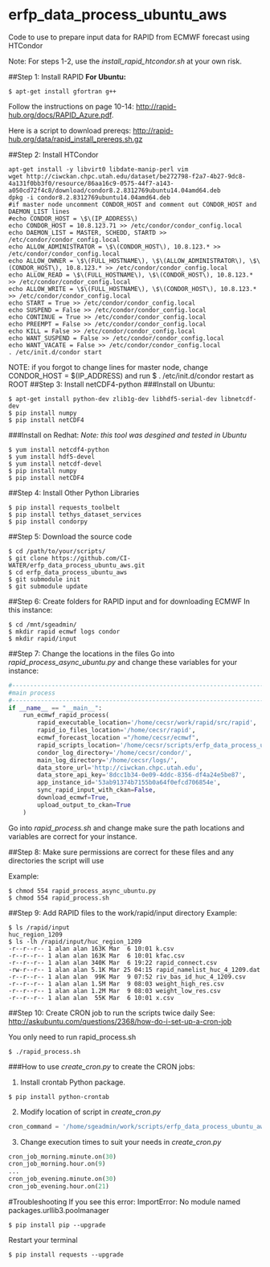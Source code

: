 # erfp_data_process_ubuntu_aws
Code to use to prepare input data for RAPID from ECMWF forecast using HTCondor

Note: For steps 1-2, use the *install_rapid_htcondor.sh* at your own risk.

##Step 1: Install RAPID
**For Ubuntu:**
```
$ apt-get install gfortran g++
```
Follow the instructions on page 10-14: http://rapid-hub.org/docs/RAPID_Azure.pdf.

Here is a script to download prereqs: http://rapid-hub.org/data/rapid_install_prereqs.sh.gz

##Step 2: Install HTCondor
```
apt-get install -y libvirt0 libdate-manip-perl vim
wget http://ciwckan.chpc.utah.edu/dataset/be272798-f2a7-4b27-9dc8-4a131f0bb3f0/resource/86aa16c9-0575-44f7-a143-a050cd72f4c8/download/condor8.2.8312769ubuntu14.04amd64.deb
dpkg -i condor8.2.8312769ubuntu14.04amd64.deb
#if master node uncomment CONDOR_HOST and comment out CONDOR_HOST and DAEMON_LIST lines
#echo CONDOR_HOST = \$\(IP_ADDRESS\)
echo CONDOR_HOST = 10.8.123.71 >> /etc/condor/condor_config.local
echo DAEMON_LIST = MASTER, SCHEDD, STARTD >> /etc/condor/condor_config.local
echo ALLOW_ADMINISTRATOR = \$\(CONDOR_HOST\), 10.8.123.* >> /etc/condor/condor_config.local
echo ALLOW_OWNER = \$\(FULL_HOSTNAME\), \$\(ALLOW_ADMINISTRATOR\), \$\(CONDOR_HOST\), 10.8.123.* >> /etc/condor/condor_config.local
echo ALLOW_READ = \$\(FULL_HOSTNAME\), \$\(CONDOR_HOST\), 10.8.123.* >> /etc/condor/condor_config.local
echo ALLOW_WRITE = \$\(FULL_HOSTNAME\), \$\(CONDOR_HOST\), 10.8.123.* >> /etc/condor/condor_config.local
echo START = True >> /etc/condor/condor_config.local
echo SUSPEND = False >> /etc/condor/condor_config.local
echo CONTINUE = True >> /etc/condor/condor_config.local
echo PREEMPT = False >> /etc/condor/condor_config.local
echo KILL = False >> /etc/condor/condor_config.local
echo WANT_SUSPEND = False >> /etc/condor/condor_config.local
echo WANT_VACATE = False >> /etc/condor/condor_config.local
. /etc/init.d/condor start
```
NOTE: if you forgot to change lines for master node, change CONDOR_HOST = $(IP_ADDRESS)
and run $ . /etc/init.d/condor restart as ROOT
##Step 3: Install netCDF4-python
###Install on Ubuntu:
```
$ apt-get install python-dev zlib1g-dev libhdf5-serial-dev libnetcdf-dev 
$ pip install numpy
$ pip install netCDF4
```
###Install on Redhat:
*Note: this tool was desgined and tested in Ubuntu*
```
$ yum install netcdf4-python
$ yum install hdf5-devel
$ yum install netcdf-devel
$ pip install numpy
$ pip install netCDF4
```
##Step 4: Install Other Python Libraries
```
$ pip install requests_toolbelt
$ pip install tethys_dataset_services
$ pip install condorpy
```
##Step 5: Download the source code
```
$ cd /path/to/your/scripts/
$ git clone https://github.com/CI-WATER/erfp_data_process_ubuntu_aws.git
$ cd erfp_data_process_ubuntu_aws
$ git submodule init
$ git submodule update
```
##Step 6: Create folders for RAPID input and for downloading ECMWF
In this instance:
```
$ cd /mnt/sgeadmin/
$ mkdir rapid ecmwf logs condor
$ mkdir rapid/input
```
##Step 7: Change the locations in the files
Go into *rapid_process_async_ubuntu.py* and change these variables for your instance:
```python
#------------------------------------------------------------------------------
#main process
#------------------------------------------------------------------------------
if __name__ == "__main__":
    run_ecmwf_rapid_process(
        rapid_executable_location='/home/cecsr/work/rapid/src/rapid',
        rapid_io_files_location='/home/cecsr/rapid',
        ecmwf_forecast_location ="/home/cecsr/ecmwf",
        rapid_scripts_location='/home/cecsr/scripts/erfp_data_process_ubuntu_aws',
        condor_log_directory='/home/cecsr/condor/',
        main_log_directory='/home/cecsr/logs/',
        data_store_url='http://ciwckan.chpc.utah.edu',
        data_store_api_key='8dcc1b34-0e09-4ddc-8356-df4a24e5be87',
        app_instance_id='53ab91374b7155b0a64f0efcd706854e',
        sync_rapid_input_with_ckan=False,
        download_ecmwf=True,
        upload_output_to_ckan=True
    )
```
Go into *rapid_process.sh* and change make sure the path locations and variables are correct for your instance.

##Step 8: Make sure permissions are correct for these files and any directories the script will use

Example:
```
$ chmod 554 rapid_process_async_ubuntu.py
$ chmod 554 rapid_process.sh
```
##Step 9: Add RAPID files to the work/rapid/input directory
Example:
```
$ ls /rapid/input
huc_region_1209
$ ls -lh /rapid/input/huc_region_1209
-r--r--r-- 1 alan alan 163K Mar  6 10:01 k.csv
-r--r--r-- 1 alan alan 163K Mar  6 10:01 kfac.csv
-r--r--r-- 1 alan alan 340K Mar  6 19:22 rapid_connect.csv
-rw-r--r-- 1 alan alan 5.1K Mar 25 04:15 rapid_namelist_huc_4_1209.dat
-r--r--r-- 1 alan alan  99K Mar  9 07:52 riv_bas_id_huc_4_1209.csv
-r--r--r-- 1 alan alan 1.5M Mar  9 08:03 weight_high_res.csv
-r--r--r-- 1 alan alan 1.2M Mar  9 08:03 weight_low_res.csv
-r--r--r-- 1 alan alan  55K Mar  6 10:01 x.csv
```
##Step 10: Create CRON job to run the scripts twice daily
See: http://askubuntu.com/questions/2368/how-do-i-set-up-a-cron-job

You only need to run rapid_process.sh
```
$ ./rapid_process.sh
```
###How to use *create_cron.py* to create the CRON jobs:

1) Install crontab Python package.
```
$ pip install python-crontab
```
2) Modify location of script in *create_cron.py*
```python
cron_command = '/home/sgeadmin/work/scripts/erfp_data_process_ubuntu_aws/rapid_process.sh' 
```
3) Change execution times to suit your needs in *create_cron.py*
```python
cron_job_morning.minute.on(30)
cron_job_morning.hour.on(9)
...
cron_job_evening.minute.on(30)
cron_job_evening.hour.on(21)
```

#Troubleshooting
If you see this error:
ImportError: No module named packages.urllib3.poolmanager
```
$ pip install pip --upgrade
```
Restart your terminal
```
$ pip install requests --upgrade
```
